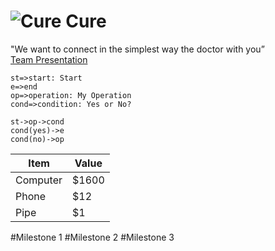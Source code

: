 ![Cure](http://www.mediafire.com/convkey/4d36/40hzip52ed334c72g.jpg) Cure
=============
 "We want to connect in the simplest way the doctor with you” <br>
  [Team Presentation](http://www.mediafire.com/view/9bu6pj981spe3jp/Team.pdf)
  
```flow
st=>start: Start
e=>end
op=>operation: My Operation
cond=>condition: Yes or No?

st->op->cond
cond(yes)->e
cond(no)->op
```

Item     | Value
-------- | ---
Computer | $1600
Phone    | $12
Pipe     | $1

#Milestone 1
#Milestone 2
#Milestone 3
